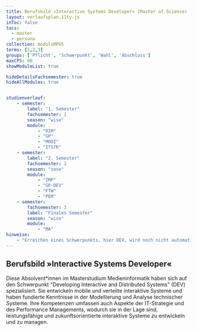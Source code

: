 ```yaml
---
title: Berufsbild »Interactive Systems Developer« (Master of Science)
layout: verlaufsplan.11ty.js
inToc: false
tocs:
  - master
  - persona
collection: modulsMPO5
terms: [1,2,3]
groups: ['Pflicht', 'Schwerpunkt', 'Wahl', 'Abschluss']
maxCPS: 90
showModuleList: true

hideDetailsFachsemester: true
hideAllModules: true


studienverlauf:
    - semester:
        label: "1. Semester"
        fachsemester: 1
        season: "wise"
        module: 
            - "RIM"
            - "GP"
            - "MODI" 
            - "ITSTR"
    - semester:
        label: "2. Semester"
        fachsemester: 2
        season: "sose"
        module: 
            - "IMP"
            - "GP-DEV" 
            - "FTW"
            - "PEM"
    - semester:
        fachsemester: 3
        label: "Finales Semester"
        season: "wise"
        module: 
            - "MA"
hinweise:
    - "Erreichen eines Schwerpunkts, hier DEV, wird noch nicht automatisch geprüft"
---
```



## Berufsbild »Interactive Systems Developer«

Diese Absolvent\*innen im Masterstudium Medieninformatik haben sich auf den Schwerpunkt "Developing Interactive and Distributed Systems" (DEV) spezialisiert. Sie entwickeln mobile und verteilte interaktive Systeme und haben fundierte Kenntnisse in der Modellierung und Analyse technischer Systeme. Ihre Kompetenzen umfassen auch Aspekte der IT-Strategie und des Performance Managements, wodurch sie in der Lage sind, leistungsfähige und zukunftsorientierte interaktive Systeme zu entwickeln und zu managen.


